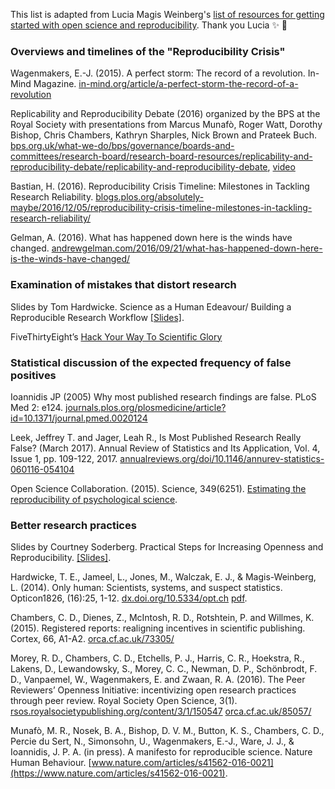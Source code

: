 This list is adapted from Lucia Magis Weinberg's [list of resources for getting started with open science and reproducibility](https://luciamagisweinberg.wordpress.com/2017/03/23/reproducibilityopen-science-resources/). Thank you Lucia :sparkles: :tada:

### Overviews and timelines of the "Reproducibility Crisis"

Wagenmakers, E.-J. (2015). A perfect storm: The record of a revolution. In-Mind Magazine. [in-mind.org/article/a-perfect-storm-the-record-of-a-revolution](http://www.in-mind.org/article/a-perfect-storm-the-record-of-a-revolution)

Replicability and Reproducibility Debate (2016) organized by the BPS at the Royal Society with presentations from Marcus Munafò, Roger Watt, Dorothy Bishop, Chris Chambers, Kathryn Sharples, Nick Brown and Prateek Buch. [bps.org.uk/what-we-do/bps/governance/boards-and-committees/research-board/research-board-resources/replicability-and-reproducibility-debate/replicability-and-reproducibility-debate](http://www.bps.org.uk/what-we-do/bps/governance/boards-and-committees/research-board/research-board-resources/replicability-and-reproducibility-debate/replicability-and-reproducibility-debate), [video](https://www.youtube.com/watch?v=tTuZ-IEc0Eg&feature=youtu.be)

Bastian, H. (2016). Reproducibility Crisis Timeline: Milestones in Tackling Research Reliability. [blogs.plos.org/absolutely-maybe/2016/12/05/reproducibility-crisis-timeline-milestones-in-tackling-research-reliability/](http://blogs.plos.org/absolutely-maybe/2016/12/05/reproducibility-crisis-timeline-milestones-in-tackling-research-reliability/)

Gelman, A. (2016). What has happened down here is the winds have changed. [andrewgelman.com/2016/09/21/what-has-happened-down-here-is-the-winds-have-changed/](http://andrewgelman.com/2016/09/21/what-has-happened-down-here-is-the-winds-have-changed/) 


### Examination of mistakes that distort research

Slides by Tom Hardwicke. Science as a Human Edeavour/ Building a Reproducible Research Workflow [[Slides]](https://osf.io/rxwsp/). 

FiveThirtyEight’s [Hack Your Way To Scientific Glory](https://projects.fivethirtyeight.com/p-hacking/) 


### Statistical discussion of the expected frequency of false positives

Ioannidis JP (2005) Why most published research findings are false. PLoS Med 2: e124. [journals.plos.org/plosmedicine/article?id=10.1371/journal.pmed.0020124](http://journals.plos.org/plosmedicine/article?id=10.1371/journal.pmed.0020124)

Leek, Jeffrey T. and Jager, Leah R., Is Most Published Research Really False? (March 2017). Annual Review of Statistics and Its Application, Vol. 4, Issue 1, pp. 109-122, 2017. [annualreviews.org/doi/10.1146/annurev-statistics-060116-054104](http://www.annualreviews.org/doi/10.1146/annurev-statistics-060116-054104)

Open Science Collaboration. (2015). Science, 349(6251). [Estimating the reproducibility of psychological science](https://osf.io/ezum7/). 


### Better research practices 

Slides by Courtney Soderberg. Practical Steps for Increasing Openness and Reproducibility. [[Slides]](https://osf.io/br8d4/). 

Hardwicke, T. E., Jameel, L., Jones, M., Walczak, E. J., & Magis-Weinberg, L. (2014). Only human: Scientists, systems, and suspect statistics. Opticon1826, (16):25, 1-12. [dx.doi.org/10.5334/opt.ch](http://dx.doi.org/10.5334/opt.ch) [pdf](http://www.tomhardwicke.co.uk/docs/onlyHuman.pdf). 

Chambers, C. D., Dienes, Z., McIntosh, R. D., Rotshtein, P. and Willmes, K. (2015). Registered reports: realigning incentives in scientific publishing. Cortex, 66, A1-A2. [orca.cf.ac.uk/73305/](http://orca.cf.ac.uk/73305/)

Morey, R. D., Chambers, C. D., Etchells, P. J., Harris, C. R., Hoekstra, R., Lakens, D., Lewandowsky, S., Morey, C. C., Newman, D. P., Schönbrodt, F. D., Vanpaemel, W., Wagenmakers, E. and Zwaan, R. A. (2016). The Peer Reviewers’ Openness Initiative: incentivizing open research practices through peer review. Royal Society Open Science, 3(1). [rsos.royalsocietypublishing.org/content/3/1/150547](http://rsos.royalsocietypublishing.org/content/3/1/150547)  [orca.cf.ac.uk/85057/](http://orca.cf.ac.uk/85057/)

Munafò, M. R., Nosek, B. A., Bishop, D. V. M., Button, K. S., Chambers, C. D., Percie du Sert, N., Simonsohn, U., Wagenmakers, E.-J., Ware, J. J., & Ioannidis, J. P. A. (in press). A manifesto for reproducible science. Nature Human Behaviour. [www.nature.com/articles/s41562-016-0021](https://www.nature.com/articles/s41562-016-0021).


